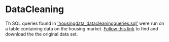 # DataCleaning
Th SQL queries found in ['housingdata_datacleaningqueries.sql'](https://github.com/levijsouder/Data-Cleaning/blob/main/NashvilleHousingProject/housingdata_datacleaningqueries.sql) were run on a table containing data on the housing market. [Follow this link](https://github.com/levijsouder/Data-Cleaning/blob/277cc95dd2208a90f6cfaf459c59f9f2d96ca2b4/NashvilleHousingProject/Nashville%20Housing%20Data.xlsx) to find and download the the original data set. 

